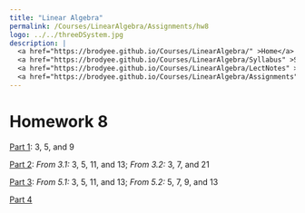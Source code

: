 ```yaml
---
title: "Linear Algebra"
permalink: /Courses/LinearAlgebra/Assignments/hw8
logo: ../../threeDSystem.jpg
description: |
  <a href="https://brodyee.github.io/Courses/LinearAlgebra/" >Home</a> <br />
  <a href="https://brodyee.github.io/Courses/LinearAlgebra/Syllabus" >Syllabus</a> <br />
  <a href="https://brodyee.github.io/Courses/LinearAlgebra/LectNotes" >Lecture Notes</a> <br />
  <a href="https://brodyee.github.io/Courses/LinearAlgebra/Assignments" >Assignments</a>
---
```


# Homework 8

[Part 1](https://brodyee.github.io/Courses/LinearAlgebra/HWs/changeBasis.pdf): 3, 5, and 9

[Part 2](https://brodyee.github.io/Courses/LinearAlgebra/HWs/determinantsProbs.pdf): *From 3.1:* 3, 5, 11, and 13; *From 3.2:* 3, 7, and 21

[Part 3](https://brodyee.github.io/Courses/LinearAlgebra/HWs/eigenHW.pdf): *From 5.1:* 3, 5, 11, and 13; *From 5.2:* 5, 7, 9, and 13

[Part 4](https://brodyee.github.io/Courses/LinearAlgebra/HWs/hw8part4.html) 
